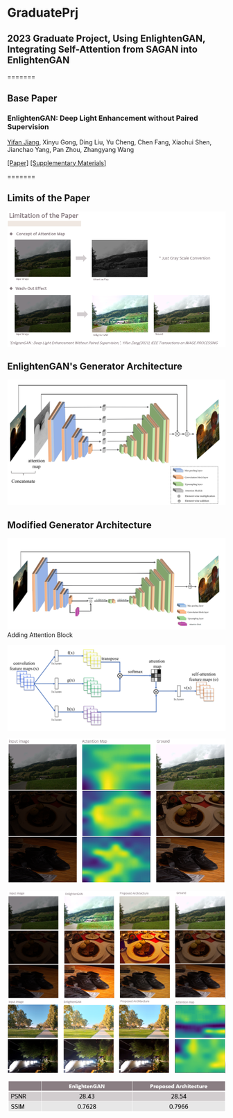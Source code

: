 # GraduatePrj
## 2023 Graduate Project, Using EnlightenGAN, Integrating Self-Attention from SAGAN into EnlightenGAN
=======
## Base Paper
### EnlightenGAN: Deep Light Enhancement without Paired Supervision
[Yifan Jiang](https://yifanjiang19.github.io/), Xinyu Gong, Ding Liu, Yu Cheng, Chen Fang, Xiaohui Shen, Jianchao Yang, Pan Zhou, Zhangyang Wang

[[Paper]](https://arxiv.org/abs/1906.06972) [[Supplementary Materials]](https://yifanjiang.net/files/EnlightenGAN_Supplementary.pdf)

=======
## Limits of the Paper
![Limits of the paper](assets/limit.png)

## EnlightenGAN's Generator Architecture
![EnlightenGAN's Generator architecture](assets/original_g.png)  

## Modified Generator Architecture
![Proposed Generator architecture](assets/new_g.png)  
Adding Attention Block

![Self Attention Block architecture](assets/attn_block.png)

![Self Attention train result](assets/attn_result.png)

![Proposed model result](assets/EG_result.png)
![](assets/EG_result2.png)

![PSNR/SSIM improvement](assets/PSNR.png)
